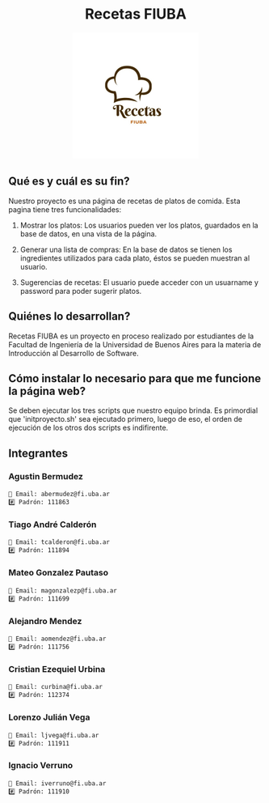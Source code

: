 <div align="center">

# Recetas FIUBA

<img src="logo.jpg" alt="Logo web" width="250"/>

</div>

## Qué es y cuál es su fin?
Nuestro proyecto es una página de recetas de platos de comida. Esta pagina tiene tres funcionalidades: 

1. Mostrar los platos: Los usuarios pueden ver los platos, guardados en la base de datos, en una vista de la página.

2. Generar una lista de compras: En la base de datos se tienen los ingredientes utilizados para cada plato, éstos se pueden muestran al usuario.

3. Sugerencias de recetas: El usuario puede acceder con un usuarname y password para poder sugerir platos.

## Quiénes lo desarrollan?
Recetas FIUBA es un proyecto en proceso realizado por estudiantes de la Facultad de Ingeniería de la Universidad de Buenos Aires para la materia de Introducción al Desarrollo de Software.

## Cómo instalar lo necesario para que me funcione la página web?
Se deben ejecutar los tres scripts que nuestro equipo brinda. Es primordial que 'initproyecto.sh' sea ejecutado primero, luego de eso, el orden de ejecución de los otros dos scripts es indifirente.

## Integrantes

### Agustin Bermudez
    📧 Email: abermudez@fi.uba.ar
    #️⃣ Padrón: 111863
### Tiago André Calderón
    📧 Email: tcalderon@fi.uba.ar
    #️⃣ Padrón: 111894
### Mateo Gonzalez Pautaso
    📧 Email: magonzalezp@fi.uba.ar
    #️⃣ Padrón: 111699
### Alejandro Mendez
    📧 Email: aomendez@fi.uba.ar
    #️⃣ Padrón: 111756
### Cristian Ezequiel Urbina
    📧 Email: curbina@fi.uba.ar
    #️⃣ Padrón: 112374
### Lorenzo Julián Vega
    📧 Email: ljvega@fi.uba.ar
    #️⃣ Padrón: 111911
### Ignacio Verruno
    📧 Email: iverruno@fi.uba.ar
    #️⃣ Padrón: 111910